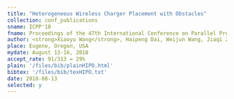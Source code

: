 ```yaml
---
title: "Heterogeneous Wireless Charger Placement with Obstacles"
collection: conf_publications
sname: ICPP'18
fname: Proceedings of the 47th International Conference on Parallel Processing (ICPP)
author: <strong>Xiaoyu Wang</strong>, Haipeng Dai, Weijun Wang, Jiaqi Zheng, Guihai Chen, Wanchun Dou, and Xiaobing Wu
place: Eugene, Oregon, USA
mydate: August 13-16, 2018
accept_rate: 91/313 = 29%
plain: '/files/bib/plainHIPO.html'
bibtex: '/files/bib/texHIPO.txt'
date: 2018-08-13
selected: y
---
```


<!--paperurl: 'http://academicpages.github.io/files/paper1.pdf'-->